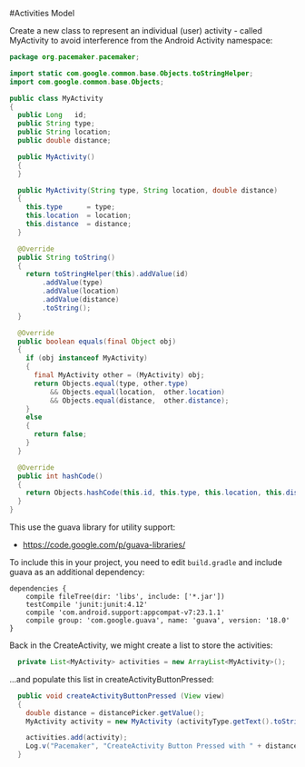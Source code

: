 #Activities Model

Create a new class to represent an individual (user) activity - called MyActivity to avoid interference from the Android Activity namespace:

~~~java
package org.pacemaker.pacemaker;

import static com.google.common.base.Objects.toStringHelper;
import com.google.common.base.Objects;

public class MyActivity
{
  public Long   id;
  public String type;
  public String location;
  public double distance;

  public MyActivity()
  {
  }

  public MyActivity(String type, String location, double distance)
  {
    this.type      = type;
    this.location  = location;
    this.distance  = distance;
  }

  @Override
  public String toString()
  {
    return toStringHelper(this).addValue(id)
        .addValue(type)
        .addValue(location)
        .addValue(distance)
        .toString();
  }

  @Override
  public boolean equals(final Object obj)
  {
    if (obj instanceof MyActivity)
    {
      final MyActivity other = (MyActivity) obj;
      return Objects.equal(type, other.type)
          && Objects.equal(location,  other.location)
          && Objects.equal(distance,  other.distance);
    }
    else
    {
      return false;
    }
  }

  @Override
  public int hashCode()
  {
    return Objects.hashCode(this.id, this.type, this.location, this.distance);
  }
}
~~~

This use the guava library for utility support:

- <https://code.google.com/p/guava-libraries/>

To include this in your project, you need to edit `build.gradle` and include guava as an additional dependency:

~~~
dependencies {
    compile fileTree(dir: 'libs', include: ['*.jar'])
    testCompile 'junit:junit:4.12'
    compile 'com.android.support:appcompat-v7:23.1.1'
    compile group: 'com.google.guava', name: 'guava', version: '18.0'
}
~~~

Back in the CreateActivity, we might create a list to store the activities:

~~~java
  private List<MyActivity> activities = new ArrayList<MyActivity>();
~~~

...and populate this list in createActivityButtonPressed:

~~~java
  public void createActivityButtonPressed (View view) 
  {  
    double distance = distancePicker.getValue();
    MyActivity activity = new MyActivity (activityType.getText().toString(), activityLocation.getText().toString(), distance);

    activities.add(activity);
    Log.v("Pacemaker", "CreateActivity Button Pressed with " + distance);
  }
~~~


